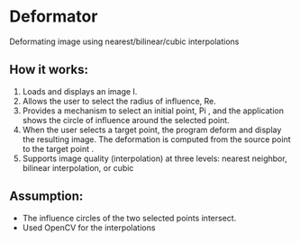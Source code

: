 # Deformator
Deformating image using nearest/bilinear/cubic interpolations

## How it works:
1. Loads and displays an image I.
2. Allows the user to select the radius of influence, Re.
3. Provides a mechanism to select an initial point, Pi , and the application
shows the circle of influence around the selected point. 
4. When the user selects a target point, the program deform and display the 
resulting image. The deformation is computed from the source point to the target point .
5. Supports image quality (interpolation) at three levels: nearest neighbor, 
bilinear interpolation, or cubic

## Assumption:
* The influence circles of the two selected points intersect.
* Used OpenCV for the interpolations